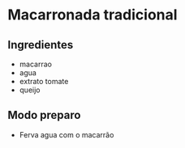 # Macarronada tradicional

## Ingredientes
- macarrao
- agua
- extrato tomate
- queijo

## Modo preparo
- Ferva agua com o macarrão
